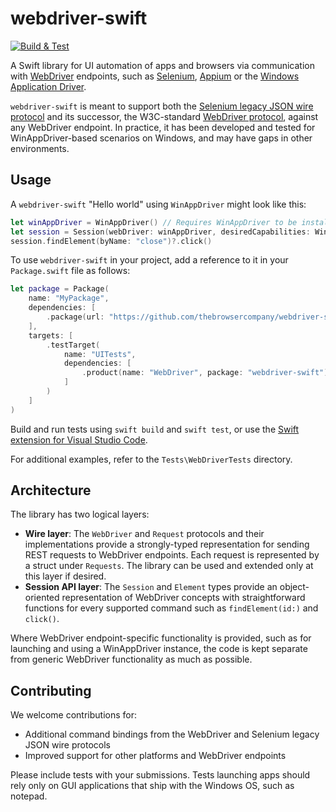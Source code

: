 # webdriver-swift

[![Build & Test](https://github.com/thebrowsercompany/webdriver-swift/actions/workflows/build-and-test.yml/badge.svg)](https://github.com/thebrowsercompany/webdriver-swift/actions/workflows/build-and-test.yml)

A Swift library for UI automation of apps and browsers via communication with [WebDriver](https://w3c.github.io/webdriver/) endpoints, such as [Selenium](https://www.selenium.dev/), [Appium](http://appium.io/) or the [Windows Application Driver](https://github.com/microsoft/WinAppDriver).

`webdriver-swift` is meant to support both the [Selenium legacy JSON wire protocol](https://www.selenium.dev/documentation/legacy/json_wire_protocol/) and its successor, the W3C-standard [WebDriver protocol](https://w3c.github.io/webdriver/), against any WebDriver endpoint. In practice, it has been developed and tested for WinAppDriver-based scenarios on Windows, and may have gaps in other environments.

## Usage

A `webdriver-swift` "Hello world" using `WinAppDriver` might look like this:

```swift
let winAppDriver = WinAppDriver() // Requires WinAppDriver to be installed on the machine
let session = Session(webDriver: winAppDriver, desiredCapabilities: WinAppDriver.Capabilities(app: "notepad.exe"))
session.findElement(byName: "close")?.click()
```

To use `webdriver-swift` in your project, add a reference to it in your `Package.swift` file as follows:

```swift
let package = Package(
    name: "MyPackage",
    dependencies: [
        .package(url: "https://github.com/thebrowsercompany/webdriver-swift", branch: "main")
    ],
    targets: [
        .testTarget(
            name: "UITests",
            dependencies: [
                .product(name: "WebDriver", package: "webdriver-swift"),
            ]
        )
    ]
)
```

Build and run tests using `swift build` and `swift test`, or use the [Swift extension for Visual Studio Code](https://marketplace.visualstudio.com/items?itemName=sswg.swift-lang).

For additional examples, refer to the `Tests\WebDriverTests` directory.

## Architecture

The library has two logical layers:

- **Wire layer**: The `WebDriver` and `Request` protocols and their implementations provide a strongly-typed representation for sending REST requests to WebDriver endpoints. Each request is represented by a struct under `Requests`. The library can be used and extended only at this layer if desired.
- **Session API layer**: The `Session` and `Element` types provide an object-oriented representation of WebDriver concepts with straightforward functions for every supported command such as `findElement(id:)` and `click()`.

Where WebDriver endpoint-specific functionality is provided, such as for launching and using a WinAppDriver instance, the code is kept separate from generic WebDriver functionality as much as possible.

## Contributing

We welcome contributions for:
- Additional command bindings from the WebDriver and Selenium legacy JSON wire protocols
- Improved support for other platforms and WebDriver endpoints

Please include tests with your submissions. Tests launching apps should rely only on GUI applications that ship with the Windows OS, such as notepad.
